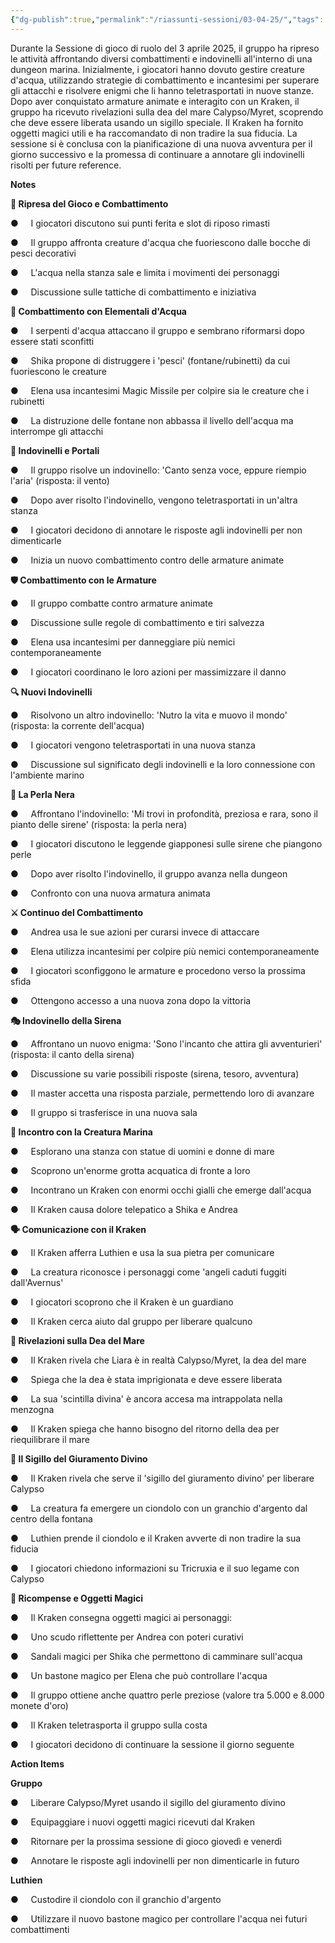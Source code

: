 ```yaml
---
{"dg-publish":true,"permalink":"/riassunti-sessioni/03-04-25/","tags":["miret"]}
---
```


Durante la Sessione di gioco di ruolo del 3 aprile 2025, il gruppo ha ripreso le attività affrontando diversi combattimenti e indovinelli all'interno di una dungeon marina. Inizialmente, i giocatori hanno dovuto gestire creature d'acqua, utilizzando strategie di combattimento e incantesimi per superare gli attacchi e risolvere enigmi che li hanno teletrasportati in nuove stanze. Dopo aver conquistato armature animate e interagito con un Kraken, il gruppo ha ricevuto rivelazioni sulla dea del mare Calypso/Myret, scoprendo che deve essere liberata usando un sigillo speciale. Il Kraken ha fornito oggetti magici utili e ha raccomandato di non tradire la sua fiducia. La sessione si è conclusa con la pianificazione di una nuova avventura per il giorno successivo e la promessa di continuare a annotare gli indovinelli risolti per future reference.

**Notes**

**🎲 Ripresa del Gioco e Combattimento**

●     I giocatori discutono sui punti ferita e slot di riposo rimasti

●     Il gruppo affronta creature d'acqua che fuoriescono dalle bocche di pesci decorativi

●     L'acqua nella stanza sale e limita i movimenti dei personaggi

●     Discussione sulle tattiche di combattimento e iniziativa

**🌊 Combattimento con Elementali d'Acqua**

●     I serpenti d'acqua attaccano il gruppo e sembrano riformarsi dopo essere stati sconfitti

●     Shika propone di distruggere i 'pesci' (fontane/rubinetti) da cui fuoriescono le creature

●     Elena usa incantesimi Magic Missile per colpire sia le creature che i rubinetti

●     La distruzione delle fontane non abbassa il livello dell'acqua ma interrompe gli attacchi

**🧩 Indovinelli e Portali**

●     Il gruppo risolve un indovinello: 'Canto senza voce, eppure riempio l'aria' (risposta: il vento)

●     Dopo aver risolto l'indovinello, vengono teletrasportati in un'altra stanza

●     I giocatori decidono di annotare le risposte agli indovinelli per non dimenticarle

●     Inizia un nuovo combattimento contro delle armature animate

**🛡️ Combattimento con le Armature**

●     Il gruppo combatte contro armature animate

●     Discussione sulle regole di combattimento e tiri salvezza

●     Elena usa incantesimi per danneggiare più nemici contemporaneamente

●     I giocatori coordinano le loro azioni per massimizzare il danno

**🔍 Nuovi Indovinelli**

●     Risolvono un altro indovinello: 'Nutro la vita e muovo il mondo' (risposta: la corrente dell'acqua)

●     I giocatori vengono teletrasportati in una nuova stanza

●     Discussione sul significato degli indovinelli e la loro connessione con l'ambiente marino

**🔮 La Perla Nera**

●     Affrontano l'indovinello: 'Mi trovi in profondità, preziosa e rara, sono il pianto delle sirene' (risposta: la perla nera)

●     I giocatori discutono le leggende giapponesi sulle sirene che piangono perle

●     Dopo aver risolto l'indovinello, il gruppo avanza nella dungeon

●     Confronto con una nuova armatura animata

**⚔️ Continuo del Combattimento**

●     Andrea usa le sue azioni per curarsi invece di attaccare

●     Elena utilizza incantesimi per colpire più nemici contemporaneamente

●     I giocatori sconfiggono le armature e procedono verso la prossima sfida

●     Ottengono accesso a una nuova zona dopo la vittoria

**🎭 Indovinello della Sirena**

●     Affrontano un nuovo enigma: 'Sono l'incanto che attira gli avventurieri' (risposta: il canto della sirena)

●     Discussione su varie possibili risposte (sirena, tesoro, avventura)

●     Il master accetta una risposta parziale, permettendo loro di avanzare

●     Il gruppo si trasferisce in una nuova sala

**🐙 Incontro con la Creatura Marina**

●     Esplorano una stanza con statue di uomini e donne di mare

●     Scoprono un'enorme grotta acquatica di fronte a loro

●     Incontrano un Kraken con enormi occhi gialli che emerge dall'acqua

●     Il Kraken causa dolore telepatico a Shika e Andrea

**🗣️ Comunicazione con il Kraken**

●     Il Kraken afferra Luthien e usa la sua pietra per comunicare

●     La creatura riconosce i personaggi come 'angeli caduti fuggiti dall'Avernus'

●     I giocatori scoprono che il Kraken è un guardiano

●     Il Kraken cerca aiuto dal gruppo per liberare qualcuno

**🌟 Rivelazioni sulla Dea del Mare**

●     Il Kraken rivela che Liara è in realtà Calypso/Myret, la dea del mare

●     Spiega che la dea è stata imprigionata e deve essere liberata

●     La sua 'scintilla divina' è ancora accesa ma intrappolata nella menzogna

●     Il Kraken spiega che hanno bisogno del ritorno della dea per riequilibrare il mare

**🔑 Il Sigillo del Giuramento Divino**

●     Il Kraken rivela che serve il 'sigillo del giuramento divino' per liberare Calypso

●     La creatura fa emergere un ciondolo con un granchio d'argento dal centro della fontana

●     Luthien prende il ciondolo e il Kraken avverte di non tradire la sua fiducia

●     I giocatori chiedono informazioni su Tricruxia e il suo legame con Calypso

**🎁 Ricompense e Oggetti Magici**

●     Il Kraken consegna oggetti magici ai personaggi:

●     Uno scudo riflettente per Andrea con poteri curativi

●     Sandali magici per Shika che permettono di camminare sull'acqua

●     Un bastone magico per Elena che può controllare l'acqua

●     Il gruppo ottiene anche quattro perle preziose (valore tra 5.000 e 8.000 monete d'oro)

●     Il Kraken teletrasporta il gruppo sulla costa

●     I giocatori decidono di continuare la sessione il giorno seguente

**Action Items**

**Gruppo**

●     Liberare Calypso/Myret usando il sigillo del giuramento divino

●     Equipaggiare i nuovi oggetti magici ricevuti dal Kraken

●     Ritornare per la prossima sessione di gioco giovedì e venerdì

●     Annotare le risposte agli indovinelli per non dimenticarle in futuro

**Luthien**

●     Custodire il ciondolo con il granchio d'argento

●     Utilizzare il nuovo bastone magico per controllare l'acqua nei futuri combattimenti